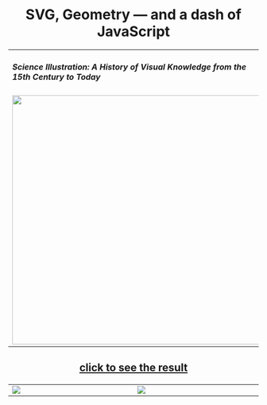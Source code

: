 <h1 align="center">SVG, Geometry — and a dash of JavaScript</h1>

<table align="center">
  <tr>
    <td valign="top" width="400">
    <h5> Science Illustration: A History of Visual Knowledge from the 15th Century to Today</h5>
     <img width="500" src="https://res.cloudinary.com/practicaldev/image/fetch/s--eKak5ihP--/c_limit%2Cf_auto%2Cfl_progressive%2Cq_auto%2Cw_880/https://dev-to-uploads.s3.amazonaws.com/uploads/articles/sdobusj7o5l2abpjz49x.jpg"/></td>
    <td valign="top" width="430">
    <h5>The book is a treasure trove of great illustrations - and some of them are just to be svg encoded, <b>like in this example:</b></h5>
    <img src="https://res.cloudinary.com/practicaldev/image/fetch/s--ldCHll8V--/c_limit%2Cf_auto%2Cfl_progressive%2Cq_auto%2Cw_880/https://dev-to-uploads.s3.amazonaws.com/uploads/articles/o4yb5c1mgey0395279od.jpeg"/></td>
  </tr>
</table>

<table align="center">
  <span align="center">

## <a href="https://science-illustration-geometry.vercel.app"> <p align="center"> click to see the result </p> </a>

</span>
  
  <tr>
    <td valign="top"  width="420">
      <img src="https://user-images.githubusercontent.com/88943961/189931491-6199e6b2-bdb5-4b80-ad81-6d418fa6d9e8.png"/>
   </td>
    <td valign="top" width="420"> <img src="https://user-images.githubusercontent.com/88943961/189933811-0d37313e-3b11-4064-9a4b-2ddae4f725cc.png"/> </td>

  </tr>
</table>
